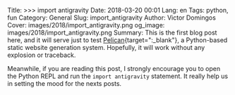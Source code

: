 Title: >>> import antigravity
Date: 2018-03-20 00:01
Lang: en
Tags: python, fun
Category: General
Slug: import_antigravity
Author: Victor Domingos
Cover: images/2018/import_antigravity.png
og_image: images/2018/import_antigravity.png
Summary: This is the first blog post here, and it will serve just to test [Pelican](https://blog.getpelican.com){target=":_blank"}, a Python-based static website generation system. Hopefully, it will work without any explosion or traceback.

Meanwhile, if you are reading this post, I strongly encourage you to open the Python REPL and run the `import antigravity` statement. It really help us in setting the mood for the nexts posts.

